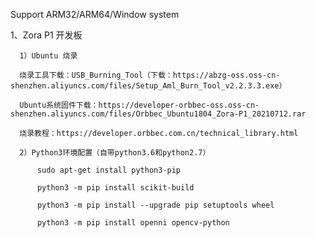 
  Support ARM32/ARM64/Window system
  
  1、Zora P1 开发板
      
      1）Ubuntu 烧录
      
      烧录工具下载：USB_Burning_Tool（下载：https://abzg-oss.oss-cn-shenzhen.aliyuncs.com/files/Setup_Aml_Burn_Tool_v2.2.3.3.exe）
      
      Ubuntu系统固件下载：https://developer-orbbec-oss.oss-cn-shenzhen.aliyuncs.com/files/Orbbec_Ubuntu1804_Zora-P1_20210712.rar
      
      烧录教程：https://developer.orbbec.com.cn/technical_library.html
      
      2）Python3环境配置（自带python3.6和python2.7）
          
          sudo apt-get install python3-pip
          
          python3 -m pip install scikit-build
          
          python3 -m pip install --upgrade pip setuptools wheel
          
          python3 -m pip install openni opencv-python
